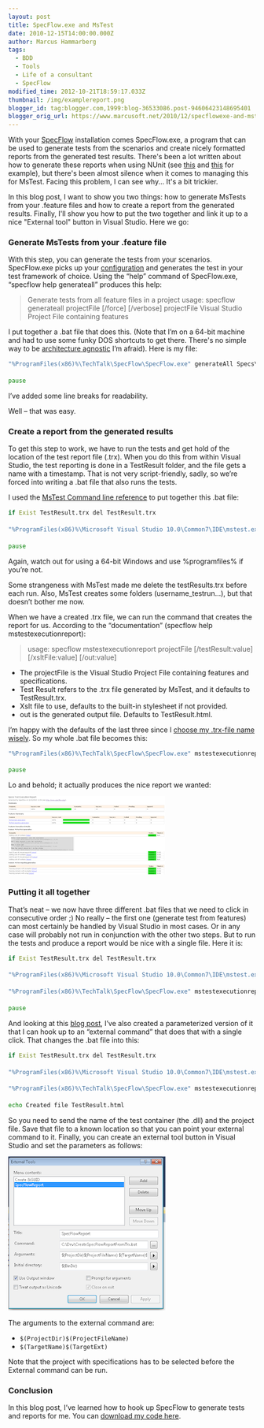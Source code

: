 ```yaml
---
layout: post
title: SpecFlow.exe and MsTest
date: 2010-12-15T14:00:00.000Z
author: Marcus Hammarberg
tags:
  - BDD
  - Tools
  - Life of a consultant
  - SpecFlow
modified_time: 2012-10-21T18:59:17.033Z
thumbnail: /img/examplereport.png
blogger_id: tag:blogger.com,1999:blog-36533086.post-94606423148695401
blogger_orig_url: https://www.marcusoft.net/2010/12/specflowexe-and-mstest.html
---
```


With your [SpecFlow](http://www.specflow.org/) installation comes SpecFlow.exe, a program that can be used to generate tests from the scenarios and create nicely formatted reports from the generated test results. There's been a lot written about how to generate these reports when using NUnit (see [this](http://www.codeproject.com/KB/architecture/BddWithSpecFlow.aspx) and [this](http://si-w.co.uk/blog/2010/07/20/running-specflow-reports-from-within-visual-studio/) for example), but there's been almost silence when it comes to managing this for MsTest. Facing this problem, I can see why... It's a bit trickier.

In this blog post, I want to show you two things: how to generate MsTests from your .feature files and how to create a report from the generated results. Finally, I'll show you how to put the two together and link it up to a nice "External tool" button in Visual Studio. Here we go:

### Generate MsTests from your .feature file

With this step, you can generate the tests from your scenarios. SpecFlow.exe picks up your [configuration](https://www.marcusoft.net/2010/12/appconfig-for-mstest-and-specflow.html) and generates the test in your test framework of choice. Using the “help” command of SpecFlow.exe, “specflow help generateall” produces this help:

> Generate tests from all feature files in a project usage: specflow generateall projectFile \[/force\] \[/verbose\] projectFile  Visual Studio Project File containing features

I put together a .bat file that does this. (Note that I’m on a 64-bit machine and had to use some funky DOS shortcuts to get there. There's no simple way to be [architecture agnostic](http://marsbox.com/blog/howtos/batch-file-programfiles-x86-parenthesis-anomaly/) I’m afraid). Here is my file:

```bat
"%ProgramFiles(x86)%\TechTalk\SpecFlow\SpecFlow.exe" generateAll Specs\Specs.csproj /force /verbose

pause
```

I’ve added some line breaks for readability.

Well – that was easy.

### Create a report from the generated results

To get this step to work, we have to run the tests and get hold of the location of the test report file (.trx). When you do this from within Visual Studio, the test reporting is done in a TestResult folder, and the file gets a name with a timestamp. That is not very script-friendly, sadly, so we’re forced into writing a .bat file that also runs the tests.

I used the [MsTest Command line reference](http://msdn.microsoft.com/en-us/library/ms182489(v=VS.100).aspx) to put together this .bat file:

```bat
if Exist TestResult.trx del TestResult.trx

"%ProgramFiles(x86)%\Microsoft Visual Studio 10.0\Common7\IDE\mstest.exe" /testcontainer:Specs\bin\Debug\Specs.dll /resultsfile:TestResult.trx

pause
```

Again, watch out for using a 64-bit Windows and use %programfiles% if you’re not.

Some strangeness with MsTest made me delete the testResults.trx before each run. Also, MsTest creates some folders (username_testrun...), but that doesn’t bother me now.

When we have a created .trx file, we can run the command that creates the report for us. According to the “documentation” (specflow help mstestexecutionreport):

> usage: specflow mstestexecutionreport projectFile [/testResult:value] [/xsltFile:value] [/out:value]

- The projectFile is the Visual Studio Project File containing features and specifications.
- Test Result refers to the .trx file generated by MsTest, and it defaults to TestResult.trx.
- Xslt file to use, defaults to the built-in stylesheet if not provided.
- out is the generated output file. Defaults to TestResult.html.

I’m happy with the defaults of the last three since I [choose my .trx-file name wisely](http://www.youtube.com/watch?v=Ubw5N8iVDHI&amp;feature=related). So my whole .bat file becomes this:

```bat
"%ProgramFiles(x86)%\TechTalk\SpecFlow\SpecFlow.exe" mstestexecutionreport Specs\Specs.csproj

pause
```

Lo and behold; it actually produces the nice report we wanted:

![examplereport](/img/examplereport.png)

### Putting it all together

That’s neat – we now have three different .bat files that we need to click in consecutive order ;) No really – the first one (generate test from features) can most certainly be handled by Visual Studio in most cases. Or in any case will probably not run in conjunction with the other two steps. But to run the tests and produce a report would be nice with a single file. Here it is:

```bat
if Exist TestResult.trx del TestResult.trx

"%ProgramFiles(x86)%\Microsoft Visual Studio 10.0\Common7\IDE\mstest.exe" /testcontainer:Specs\bin\Debug\Specs.dll /resultsfile:TestResult.trx

"%ProgramFiles(x86)%\TechTalk\SpecFlow\SpecFlow.exe" mstestexecutionreport Specs\Specs.csproj /testResult:TestResult.trx

pause
```

And looking at this [blog post](http://si-w.co.uk/blog/2010/07/20/running-specflow-reports-from-within-visual-studio/), I’ve also created a parameterized version of it that I can hook up to an “external command” that does that with a single click. That changes the .bat file into this:

```bat
if Exist TestResult.trx del TestResult.trx

"%ProgramFiles(x86)%\Microsoft Visual Studio 10.0\Common7\IDE\mstest.exe" /testcontainer:%2 /resultsfile:TestResult.trx

"%ProgramFiles(x86)%\TechTalk\SpecFlow\SpecFlow.exe" mstestexecutionreport %1 /testResult:TestResult.trx /out:TestResult.html

echo Created file TestResult.html
```

So you need to send the name of the test container (the .dll) and the project file. Save that file to a known location so that you can point your external command to it. Finally, you can create an external tool button in Visual Studio and set the parameters as follows:

![configuring external tools](/img/configuring+external+tools.png)

The arguments to the external command are:

- `$(ProjectDir)$(ProjectFileName)`
- `$(TargetName)$(TargetExt)`

Note that the project with specifications has to be selected before the External command can be run.

### Conclusion

In this blog post, I’ve learned how to hook up SpecFlow to generate tests and reports for me. You can [download my code here](https://github.com/marcusoftnet/Demo-Reporting-with-MsTest).